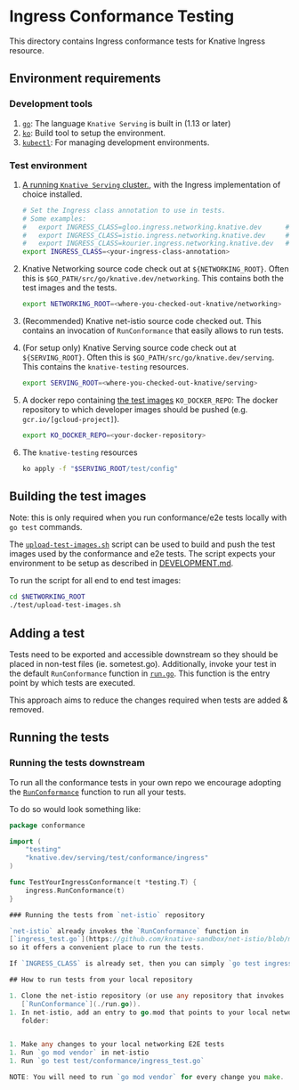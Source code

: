 # Ingress Conformance Testing

This directory contains Ingress conformance tests for Knative Ingress resource.

## Environment requirements

### Development tools

1. [`go`](https://golang.org/doc/install): The language `Knative Serving` is
   built in (1.13 or later)
1. [`ko`](https://github.com/google/ko): Build tool to setup the environment.
1. [`kubectl`](https://kubernetes.io/docs/tasks/tools/install-kubectl/): For
   managing development environments.

### Test environment

1. [A running `Knative Serving` cluster.](https://github.com/knative/serving/blob/master/DEVELOPMENT.md#prerequisites),
   with the Ingress implementation of choice installed.
   ```bash
   # Set the Ingress class annotation to use in tests.
   # Some examples:
   #   export INGRESS_CLASS=gloo.ingress.networking.knative.dev      # Gloo Ingress
   #   export INGRESS_CLASS=istio.ingress.networking.knative.dev     # Istio Ingress
   #   export INGRESS_CLASS=kourier.ingress.networking.knative.dev   # Kourier Ingress
   export INGRESS_CLASS=<your-ingress-class-annotation>
   ```
1. Knative Networking source code check out at `${NETWORKING_ROOT}`. Often this
   is `$GO_PATH/src/go/knative.dev/networking`. This contains both the test
   images and the tests.
   ```bash
   export NETWORKING_ROOT=<where-you-checked-out-knative/networking>
   ```
1. (Recommended) Knative net-istio source code checked out. This contains an
   invocation of `RunConformance` that easily allows to run tests.
1. (For setup only) Knative Serving source code check out at `${SERVING_ROOT}`.
   Often this is `$GO_PATH/src/go/knative.dev/serving`. This contains the
   `knative-testing` resources.
   ```bash
   export SERVING_ROOT=<where-you-checked-out-knative/serving>
   ```
1. A docker repo containing [the test images](#test-images) `KO_DOCKER_REPO`:
   The docker repository to which developer images should be pushed (e.g.
   `gcr.io/[gcloud-project]`).

   ```bash
   export KO_DOCKER_REPO=<your-docker-repository>
   ```

1. The `knative-testing` resources

   ```bash
   ko apply -f "$SERVING_ROOT/test/config"
   ```

## Building the test images

Note: this is only required when you run conformance/e2e tests locally with
`go test` commands.

The [`upload-test-images.sh`](../../upload-test-images.sh) script can be used to
build and push the test images used by the conformance and e2e tests. The script
expects your environment to be setup as described in
[DEVELOPMENT.md](../../../DEVELOPMENT.md#install-requirements).

To run the script for all end to end test images:

```bash
cd $NETWORKING_ROOT
./test/upload-test-images.sh
```

## Adding a test

Tests need to be exported and accessible downstream so they should be placed in
non-test files (ie. sometest.go). Additionally, invoke your test in the default
`RunConformance` function in [`run.go`](./run.go). This function is the entry
point by which tests are executed.

This approach aims to reduce the changes required when tests are added &
removed.

## Running the tests

### Running the tests downstream

To run all the conformance tests in your own repo we encourage adopting the
[`RunConformance`](./run.go) function to run all your tests.

To do so would look something like:

```go
package conformance

import (
	"testing"
	"knative.dev/serving/test/conformance/ingress"
)

func TestYourIngressConformance(t *testing.T) {
	ingress.RunConformance(t)
}

### Running the tests from `net-istio` repository

`net-istio` already invokes the `RunConformance` function in
[`ingress_test.go`](https://github.com/knative-sandbox/net-istio/blob/master/test/conformance/ingress_test.go),
so it offers a convenient place to run the tests.

If `INGRESS_CLASS` is already set, then you can simply `go test ingress_test.go`

## How to run tests from your local repository

1. Clone the net-istio repository (or use any repository that invokes
   [`RunConformance`](./run.go)).
1. In net-istio, add an entry to go.mod that points to your local networking
   folder:


1. Make any changes to your local networking E2E tests
1. Run `go mod vendor` in net-istio
1. Run `go test test/conformance/ingress_test.go`

NOTE: You will need to run `go mod vendor` for every change you make.
```
